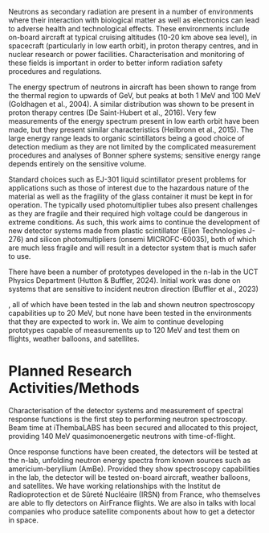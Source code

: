 Neutrons as secondary radiation are present in a number of environments where their interaction with biological matter as well as electronics can lead to adverse health and technological effects. These environments include on-board aircraft at typical cruising altitudes (10-20 km above sea level), in spacecraft (particularly in low earth orbit), in proton therapy centres, and in nuclear research or power facilities. Characterisation and monitoring of these fields is important in order to better inform radiation safety procedures and regulations.

The energy spectrum of neutrons in aircraft has been shown to range from the thermal region to upwards of GeV, but peaks at both 1 MeV and 100 MeV (Goldhagen et al., 2004). A similar distribution was shown to be present in proton therapy centres (De Saint-Hubert et al., 2016). Very few measurements of the energy spectrum present in low earth orbit have been made, but they present similar characteristics (Heilbronn et al., 2015). The large energy range leads to organic scintillators being a good choice of detection medium as they are not limited by the complicated measurement procedures and analyses of Bonner sphere systems; sensitive energy range depends entirely on the sensitive volume.

Standard choices such as EJ-301 liquid scintillator present problems for applications such as those of interest due to the hazardous nature of the material as well as the fragility of the glass container it must be kept in for operation. The typically used photomultiplier tubes also present challenges as they are fragile and their required high voltage could be dangerous in extreme conditions. As such, this work aims to continue the development of new detector systems made from plastic scintillator (Eljen Technologies J-276) and silicon photomultipliers (onsemi MICROFC-60035), both of which are much less fragile and will result in a detector system that is much safer to use.

There have been a number of prototypes developed in the n-lab in the UCT Physics Department (Hutton & Buffler, 2024). Initial work was done on systems that are sensitive to incident neutron direction (Buffler et al., 2023)

, all of which have been tested in the lab and shown neutron spectroscopy capabilities up to 20 MeV, but none have been tested in the environments that they are expected to work in. We aim to continue developing prototypes capable of measurements up to 120 MeV and test them on flights, weather balloons, and satellites. 


# Planned Research Activities/Methods
Characterisation of the detector systems and measurement of spectral response functions is the first step to performing neutron spectroscopy. Beam time at iThembaLABS has been secured and allocated to this project, providing 140 MeV quasimonoenergetic neutrons with time-of-flight. 

Once response functions have been created, the detectors will be tested at the n-lab, unfolding neutron energy spectra from known sources such as americium-beryllium (AmBe). Provided they show spectroscopy capabilities in the lab, the detector will be tested on-board aircraft, weather balloons, and satellites. We have working relationships with the Institut de Radioprotection et de Sûreté Nucléaire (IRSN) from France, who themselves are able to fly detectors on AirFrance flights. We are also in talks with local companies who produce satellite components about how to get a detector in space.
